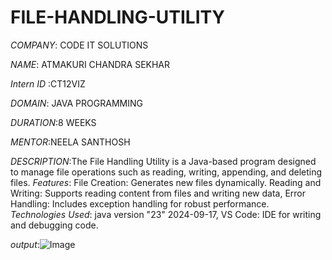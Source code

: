 # FILE-HANDLING-UTILITY

*COMPANY*: CODE IT SOLUTIONS

*NAME*: ATMAKURI CHANDRA SEKHAR

*Intern ID* :CT12VIZ

*DOMAIN*: JAVA PROGRAMMING

*DURATION*:8 WEEKS

*MENTOR*:NEELA SANTHOSH

*DESCRIPTION*:The File Handling Utility is a Java-based program designed to manage file operations such as reading, writing, appending, and deleting files. 
*Features*:
File Creation: Generates new files dynamically.
Reading and Writing: Supports reading content from files and writing new data,
Error Handling: Includes exception handling for robust performance.
*Technologies Used*:
java version "23" 2024-09-17,
VS Code: IDE for writing and debugging code.

*output*:![Image](https://github.com/user-attachments/assets/698d905f-52dc-4752-b1c2-499c4b0fc8b7)
